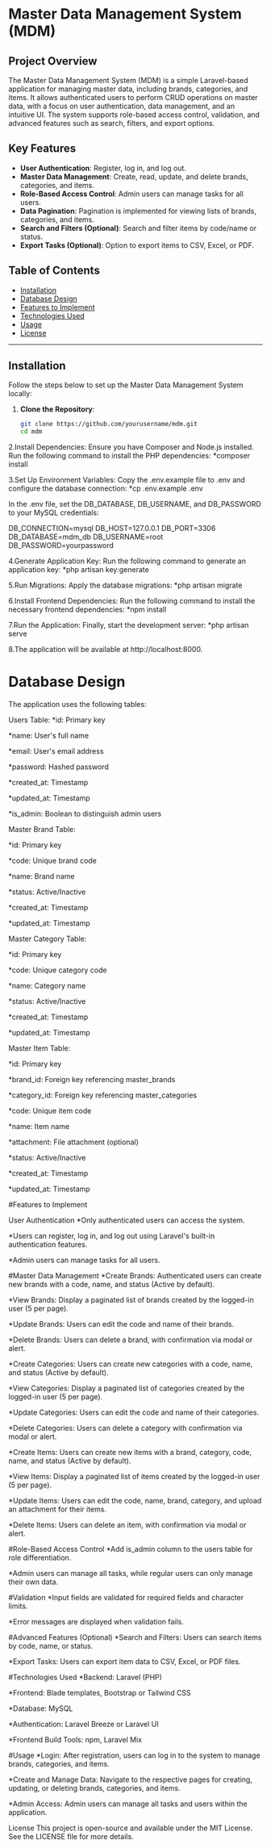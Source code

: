 # Master Data Management System (MDM)

## Project Overview
The Master Data Management System (MDM) is a simple Laravel-based application for managing master data, including brands, categories, and items. It allows authenticated users to perform CRUD operations on master data, with a focus on user authentication, data management, and an intuitive UI. The system supports role-based access control, validation, and advanced features such as search, filters, and export options.

## Key Features
- **User Authentication**: Register, log in, and log out.
- **Master Data Management**: Create, read, update, and delete brands, categories, and items.
- **Role-Based Access Control**: Admin users can manage tasks for all users.
- **Data Pagination**: Pagination is implemented for viewing lists of brands, categories, and items.
- **Search and Filters (Optional)**: Search and filter items by code/name or status.
- **Export Tasks (Optional)**: Option to export items to CSV, Excel, or PDF.

## Table of Contents
- [Installation](#installation)
- [Database Design](#database-design)
- [Features to Implement](#features-to-implement)
- [Technologies Used](#technologies-used)
- [Usage](#usage)
- [License](#license)

---

## Installation

Follow the steps below to set up the Master Data Management System locally:

1. **Clone the Repository**:
   ```bash
   git clone https://github.com/yourusername/mdm.git
   cd mdm
2.Install Dependencies: Ensure you have Composer and Node.js installed. Run the following command to install the PHP dependencies:
*composer install

3.Set Up Environment Variables: Copy the .env.example file to .env and configure the database connection:
*cp .env.example .env

In the .env file, set the DB_DATABASE, DB_USERNAME, and DB_PASSWORD to your MySQL credentials:


DB_CONNECTION=mysql
DB_HOST=127.0.0.1
DB_PORT=3306
DB_DATABASE=mdm_db
DB_USERNAME=root
DB_PASSWORD=yourpassword

4.Generate Application Key: Run the following command to generate an application key:
*php artisan key:generate

5.Run Migrations: Apply the database migrations:
*php artisan migrate

6.Install Frontend Dependencies: Run the following command to install the necessary frontend dependencies:
*npm install

7.Run the Application: Finally, start the development server:
*php artisan serve

8.The application will be available at http://localhost:8000.

# Database Design
The application uses the following tables:

Users Table:
*id: Primary key

*name: User's full name

*email: User's email address

*password: Hashed password

*created_at: Timestamp

*updated_at: Timestamp

*is_admin: Boolean to distinguish admin users

Master Brand Table:

*id: Primary key

*code: Unique brand code

*name: Brand name

*status: Active/Inactive

*created_at: Timestamp

*updated_at: Timestamp

Master Category Table:

*id: Primary key

*code: Unique category code

*name: Category name

*status: Active/Inactive

*created_at: Timestamp

*updated_at: Timestamp

Master Item Table:

*id: Primary key

*brand_id: Foreign key referencing master_brands

*category_id: Foreign key referencing master_categories

*code: Unique item code

*name: Item name

*attachment: File attachment (optional)

*status: Active/Inactive

*created_at: Timestamp

*updated_at: Timestamp

#Features to Implement

User Authentication
*Only authenticated users can access the system.

*Users can register, log in, and log out using Laravel's built-in authentication features.

*Admin users can manage tasks for all users.

#Master Data Management
*Create Brands: Authenticated users can create new brands with a code, name, and status (Active by default).

*View Brands: Display a paginated list of brands created by the logged-in user (5 per page).

*Update Brands: Users can edit the code and name of their brands.

*Delete Brands: Users can delete a brand, with confirmation via modal or alert.

*Create Categories: Users can create new categories with a code, name, and status (Active by default).

*View Categories: Display a paginated list of categories created by the logged-in user (5 per page).

*Update Categories: Users can edit the code and name of their categories.

*Delete Categories: Users can delete a category with confirmation via modal or alert.

*Create Items: Users can create new items with a brand, category, code, name, and status (Active by default).

*View Items: Display a paginated list of items created by the logged-in user (5 per page).

*Update Items: Users can edit the code, name, brand, category, and upload an attachment for their items.

*Delete Items: Users can delete an item, with confirmation via modal or alert.

#Role-Based Access Control
*Add is_admin column to the users table for role differentiation.

*Admin users can manage all tasks, while regular users can only manage their own data.

#Validation
*Input fields are validated for required fields and character limits.

*Error messages are displayed when validation fails.

#Advanced Features (Optional)
*Search and Filters: Users can search items by code, name, or status.

*Export Tasks: Users can export item data to CSV, Excel, or PDF files.

#Technologies Used
*Backend: Laravel (PHP)

*Frontend: Blade templates, Bootstrap or Tailwind CSS

*Database: MySQL

*Authentication: Laravel Breeze or Laravel UI

*Frontend Build Tools: npm, Laravel Mix

#Usage
*Login: After registration, users can log in to the system to manage brands, categories, and items.

*Create and Manage Data: Navigate to the respective pages for creating, updating, or deleting brands, categories, and items.

*Admin Access: Admin users can manage all tasks and users within the application.

License
This project is open-source and available under the MIT License. See the LICENSE file for more details.


